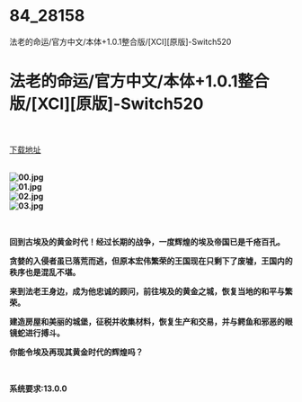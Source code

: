# 84_28158
法老的命运/官方中文/本体+1.0.1整合版/[XCI][原版]-Switch520
# 法老的命运/官方中文/本体+1.0.1整合版/[XCI][原版]-Switch520
 <br/></br>
[下载地址](https://www.switch520.cc/article/28158 "下载地址")
<br/></br>

<p><strong><img title="00.jpg" src="https://www.switch520.cc/muke_img/2022_03_13_a6ac00ce87de7.jpg" alt="00.jpg"></strong><br>
<strong><img title="01.jpg" src="https://www.switch520.cc/muke_img/2022_03_13_56ca9decef78f.jpg" alt="01.jpg"></strong><br>
<strong><img title="02.jpg" src="https://www.switch520.cc/muke_img/2022_03_13_039b8ed5a9e5b.jpg" alt="02.jpg"></strong><br>
<strong><img title="03.jpg" src="https://www.switch520.cc/muke_img/2022_03_13_cb700e8b8c89f.jpg" alt="03.jpg">&nbsp;</strong></p>
<p>&nbsp;</p>
<p><strong>回到古埃及的黄金时代！经过长期的战争，一度辉煌的埃及帝国已是千疮百孔。</strong></p>
<p><strong>贪婪的入侵者虽已落荒而逃，但原本宏伟繁荣的王国现在只剩下了废墟，王国内的秩序也是混乱不堪。</strong></p>
<p><strong>来到法老王身边，成为他忠诚的顾问，前往埃及的黄金之城，恢复当地的和平与繁荣。</strong></p>
<p><strong>建造房屋和美丽的城堡，征税并收集材料，恢复生产和交易，并与鳄鱼和邪恶的眼镜蛇进行搏斗。</strong></p>
<p><strong>你能令埃及再现其黄金时代的辉煌吗？</strong></p>
<p>&nbsp;</p>
<p><strong>系统要求:13.0.0</strong></p>



